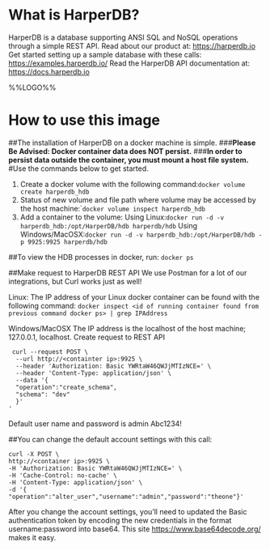 # What is HarperDB?

HarperDB is a database supporting ANSI SQL and NoSQL operations through a simple REST API. Read about our product at: https://harperdb.io Get started setting up a sample database with these calls: https://examples.harperdb.io/ Read the HarperDB API documentation at: https://docs.harperdb.io

%%LOGO%%

# How to use this image

##The installation of HarperDB on a docker machine is simple. ###**Please Be Advised: Docker container data does NOT persist.** ###**In order to persist data outside the container, you must mount a host file system.** #Use the commands below to get started.

1.	Create a docker volume with the following command:`docker volume create harperdb_hdb`
2.	Status of new volume and file path where volume may be accessed by the host machine:\``docker volume inspect harperdb_hdb`
3.	Add a container to the volume: Using Linux:`docker run -d -v harperdb_hdb:/opt/HarperDB/hdb harperdb/hdb` Using Windows/MacOSX:`docker run -d -v harperdb_hdb:/opt/HarperDB/hdb -p 9925:9925 harperdb/hdb`  

##To view the HDB processes in docker, run: `docker ps`

##Make request to HarperDB REST API We use Postman for a lot of our integrations, but Curl works just as well!

Linux: The IP address of your Linux docker container can be found with the following command: `docker inspect <id of running container found from previous command docker ps> | grep IPAddress`

Windows/MacOSX The IP address is the localhost of the host machine; 127.0.0.1, localhost. Create request to REST API

	 curl --request POST \
	  --url http://<containter ip>:9925 \
	  --header 'Authorization: Basic YWRtaW46QWJjMTIzNCE=' \
	  --header 'Content-Type: application/json' \
	  --data '{
	  "operation":"create_schema",
	  "schema": "dev"
	  }'
	'

Default user name and password is admin Abc1234!

##You can change the default account settings with this call:

	curl -X POST \
	http://<container ip>:9925 \
	-H 'Authorization: Basic YWRtaW46QWJjMTIzNCE=' \
	-H 'Cache-Control: no-cache' \
	-H 'Content-Type: application/json' \
	-d '{ "operation":"alter_user","username":"admin","password":"theone"}'

After you change the account settings, you’ll need to updated the Basic authentication token by encoding the new credentials in the format username:password into base64. This site https://www.base64decode.org/ makes it easy.
